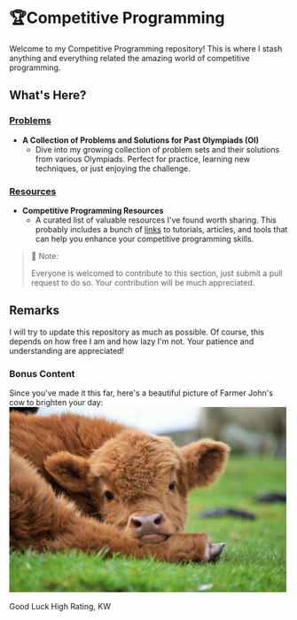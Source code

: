 # :trophy:Competitive Programming

Welcome to my Competitive Programming repository! This is where I stash anything and everything related the amazing world of competitive programming.

## What's Here?

### [Problems](./Problems/)

- **A Collection of Problems and Solutions for Past Olympiads (OI)**
  - Dive into my growing collection of problem sets and their solutions from various Olympiads. Perfect for practice, learning new techniques, or just enjoying the challenge.

### [Resources](./Resources/)

- **Competitive Programming Resources**
  - A curated list of valuable resources I've found worth sharing. This probably includes a bunch of [links](https://www.youtube.com/watch?v=BBJa32lCaaY) to tutorials, articles, and tools that can help you enhance your competitive programming skills.

> 📘 Note:
>
> Everyone is welcomed to contribute to this section, just submit a pull request to do so. Your contribution will be much appreciated.

## Remarks

I will try to update this repository as much as possible. Of course, this depends on how free I am and how lazy I'm not. Your patience and understanding are appreciated!

### Bonus Content

Since you've made it this far, here's a beautiful picture of Farmer John's cow to brighten your day:
![alt text](Bessie.png)

Good Luck High Rating,
KW
